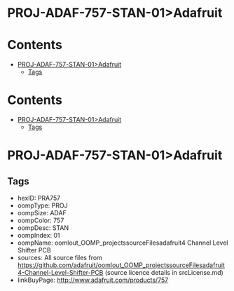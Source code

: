 
PROJ-ADAF-757-STAN-01>Adafruit
==============================

Contents
========

* [PROJ-ADAF-757-STAN-01>Adafruit](#proj-adaf-757-stan-01adafruit)
	* [Tags](#tags)

Contents
========

* [PROJ-ADAF-757-STAN-01>Adafruit](#proj-adaf-757-stan-01adafruit)
	* [Tags](#tags)

# PROJ-ADAF-757-STAN-01>Adafruit

## Tags

- hexID: PRA757
- oompType: PROJ
- oompSize: ADAF
- oompColor: 757
- oompDesc: STAN
- oompIndex: 01
- oompName: oomlout_OOMP_projectssourceFilesadafruit4 Channel Level Shifter PCB
- sources: All source files from https://github.com/adafruit/oomlout_OOMP_projectssourceFilesadafruit4-Channel-Level-Shifter-PCB (source licence details in srcLicense.md)
- linkBuyPage: http://www.adafruit.com/products/757
